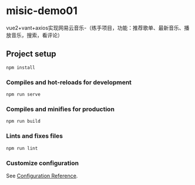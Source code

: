 # misic-demo01

vue2+vant+axios实现网易云音乐-（练手项目，功能：推荐歌单、最新音乐、播放音乐，搜索，看评论）


## Project setup
```
npm install
```

### Compiles and hot-reloads for development
```
npm run serve
```

### Compiles and minifies for production
```
npm run build
```

### Lints and fixes files
```
npm run lint
```

### Customize configuration
See [Configuration Reference](https://cli.vuejs.org/config/).
